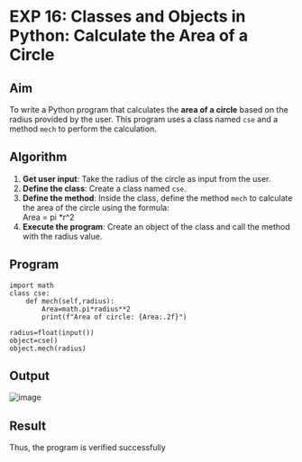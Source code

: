 # EXP 16: Classes and Objects in Python: Calculate the Area of a Circle

##  Aim
To write a Python program that calculates the **area of a circle** based on the radius provided by the user. This program uses a class named `cse` and a method `mech` to perform the calculation.

## Algorithm
1. **Get user input**: Take the radius of the circle as input from the user.
2. **Define the class**: Create a class named `cse`.
3. **Define the method**: Inside the class, define the method `mech` to calculate the area of the circle using the formula:  
   Area = pi *r^2 
4. **Execute the program**: Create an object of the class and call the method with the radius value.

##  Program

```
import math
class cse:
    def mech(self,radius):
        Area=math.pi*radius**2
        print(f"Area of circle: {Area:.2f}")
        
radius=float(input())
object=cse()
object.mech(radius)
```
## Output
![image](https://github.com/user-attachments/assets/d5d516ec-a77e-445c-8426-8a79984e7f29)

## Result
Thus, the program is verified successfully
